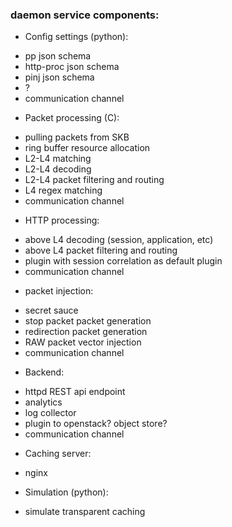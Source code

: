 ### daemon service components:
* Config settings (python):
 - pp json schema
 - http-proc json schema
 - pinj json schema
 - ?
 - communication channel
 
* Packet processing (C):
 - pulling packets from SKB
 - ring buffer resource allocation
 - L2-L4 matching
 - L2-L4 decoding
 - L2-L4 packet filtering and routing
 - L4 regex matching
 - communication channel

* HTTP processing:
 - above L4 decoding (session, application, etc)
 - above L4 packet filtering and routing
 - plugin with session correlation as default plugin 
 - communication channel 

* packet injection:
 - secret sauce
 - stop packet packet generation 
 - redirection packet generation
 - RAW packet vector injection
 - communication channel 

* Backend:
 - httpd REST api endpoint
 - analytics 
 - log collector
 - plugin to openstack? object store?
 - communication channel 
 
* Caching server:
 - nginx 
 
* Simulation (python):
 - simulate transparent caching 

